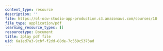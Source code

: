 ```yaml
---
content_type: resource
description: ''
file: https://ol-ocw-studio-app-production.s3.amazonaws.com/courses/18-06sc-linear-algebra-fall-2011/6a1ed7a39cbff2dd88de7c559c5373ad_MsIvs_6vC38.pdf
file_type: application/pdf
learning_resource_types: []
resourcetype: Document
title: 3play pdf file
uid: 6a1ed7a3-9cbf-f2dd-88de-7c559c5373ad
---
```

